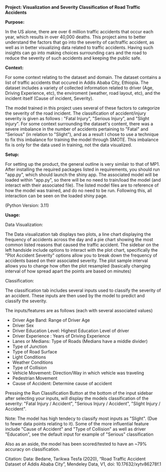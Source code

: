 **Project: Visualization and Severity Classification of Road Traffic Accidents**

**Purpose:**

In the US alone, there are over 6 million traffic accidents that occur each year, which results in over 40,000 deaths.
This project aims to better understand the factors that go into the severity of car/traffic accident, as well as in better 
visualizing data related to traffic accidents. 
Having such insights can go into making choices surrounding cars and the road to reduce the severity of such accidents and keeping the public safe.

**Context:**

For some context relating to the dataset and domain.
The dataset contains a list of traffic accidents that occured in Addis Ababa City, Ethiopia. 
The dataset includes a variety of collected information related to driver (Age, Driving Experience, etc), the enviroment (weather, road layout, etc), and the incident itself (Cause of incident, Severity).

The model trained in this project uses several of these factors to categorize the severity of the road incident. The classification of accident/injury severity is given as follows : "Fatal Injury", "Serious Injury", and "Slight Injury". For some context surrounding the dataset's content, there was a severe imbalance in the number of accidents pertaining to "Fatal" and "Serious" (in relation to "Slight"), and as a result I chose to use a technique to fix this imbalance for training the model through SMOTE. This imbalance fix is only for the data used in training, not the data visualized.


**Setup:**

For setting up the product, the general outline is very similair to that of MP1. After installing the required packages listed in requirements, you should run "app.py", which should launch the shiny app. The associated model will be loaded within "app.py", so there will be no need to train/load the model (and interact with their associated file). The listed model files are to reference of how the model was trained, and do no need to be run. Following this, all interaction can be seen on the loaded shiny page.

(Python Version: 3.11)

**Usage:**

Data Visualization:

The Data visualization tab displays two plots, a line chart displaying the frequency of accidents across the day and a pie chart showing the most common listed reasons that caused the traffic accident. The sidebar on the left handside include options to interact with the plot chart, specifically the "Plot Accident Severity" options allow you to break down the frequency of accidents based on their associated severity. The plot sample interval allows you to change how often the plot resampled (basically changing interval of how spread apart the points are based on minutes)

Classification:

The classification tab includes several inputs used to classify the severity of an accident. These inputs are then used by the model to predict and classify the severity.

The inputs/features are as follows (each with several associated values)
- Driver Age Band: Range of Driver Age
- Driver Sex
- Driver Education Level: Highest Education Level of driver
- Driver Experience : Years of Driving Experience
- Lanes or Medians: Type of Roads (Medians have a middle divider)
- Type of Junction
- Type of Road Surface
- Light Conditions
- Weather Conditions
- Type of Collision
- Vehicle Movement: Direction/Way in which vehicle was traveling
- Pedestrian Movement
- Cause of Accident: Determine cause of accident

Pressing the Run Classification Button at the bottom of the input sidebar after selecting your inputs, will display the models classification of the severity: "Fatal Injury / Accident",  "Serious Injury / Accident", "Slight Injury / Accident".


Note: The model has high tendecy to classify most inputs as "Slight". (Due to fewer data points relating to it). Some of the more influential feature include "Cause of Accident" and "Type of Collision" as well as driver "Education", see the default input for example of "Serious" classification

Also as an aside, the model has been scored/tested to have an ~79% accuracy on classification.

Citation:
Data: Bedane, Tarikwa Tesfa (2020), “Road Traffic Accident Dataset of Addis Ababa City”, Mendeley Data, V1, doi: 10.17632/xytv86278f.1


